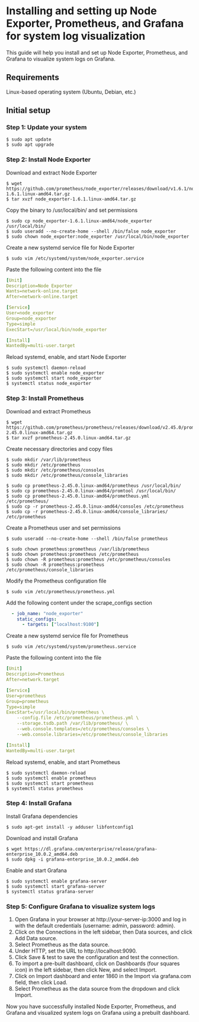 # Installing and setting up Node Exporter, Prometheus, and Grafana for system log visualization

This guide will help you install and set up Node Exporter, Prometheus, and Grafana to visualize system logs on Grafana.

## Requirements

Linux-based operating system (Ubuntu, Debian, etc.)

## Initial setup

### Step 1: Update your system

```console
$ sudo apt update
$ sudo apt upgrade
```

### Step 2: Install Node Exporter

Download and extract Node Exporter

```console
$ wget https://github.com/prometheus/node_exporter/releases/download/v1.6.1/node_exporter-1.6.1.linux-amd64.tar.gz
$ tar xvzf node_exporter-1.6.1.linux-amd64.tar.gz
```

Copy the binary to /usr/local/bin/ and set permissions

```console
$ sudo cp node_exporter-1.6.1.linux-amd64/node_exporter /usr/local/bin/
$ sudo useradd --no-create-home --shell /bin/false node_exporter
$ sudo chown node_exporter:node_exporter /usr/local/bin/node_exporter
```

Create a new systemd service file for Node Exporter

```console
$ sudo vim /etc/systemd/system/node_exporter.service
```

Paste the following content into the file

```yml
[Unit]
Description=Node Exporter
Wants=network-online.target
After=network-online.target

[Service]
User=node_exporter
Group=node_exporter
Type=simple
ExecStart=/usr/local/bin/node_exporter

[Install]
WantedBy=multi-user.target
```

Reload systemd, enable, and start Node Exporter

```console
$ sudo systemctl daemon-reload
$ sudo systemctl enable node_exporter
$ sudo systemctl start node_exporter
$ systemctl status node_exporter
```

### Step 3: Install Prometheus

Download and extract Prometheus

```console
$ wget https://github.com/prometheus/prometheus/releases/download/v2.45.0/prometheus-2.45.0.linux-amd64.tar.gz
$ tar xvzf prometheus-2.45.0.linux-amd64.tar.gz
```

Create necessary directories and copy files

```console
$ sudo mkdir /var/lib/prometheus
$ sudo mkdir /etc/prometheus
$ sudo mkdir /etc/prometheus/consoles
$ sudo mkdir /etc/prometheus/console_libraries

$ sudo cp prometheus-2.45.0.linux-amd64/prometheus /usr/local/bin/
$ sudo cp prometheus-2.45.0.linux-amd64/promtool /usr/local/bin/
$ sudo cp prometheus-2.45.0.linux-amd64/prometheus.yml /etc/prometheus/
$ sudo cp -r prometheus-2.45.0.linux-amd64/consoles /etc/prometheus
$ sudo cp -r prometheus-2.45.0.linux-amd64/console_libraries/ /etc/prometheus
```

Create a Prometheus user and set permissions

```console
$ sudo useradd --no-create-home --shell /bin/false prometheus

$ sudo chown prometheus:prometheus /var/lib/prometheus
$ sudo chown prometheus:prometheus /etc/prometheus
$ sudo chown -R prometheus:prometheus /etc/prometheus/consoles
$ sudo chown -R prometheus:prometheus /etc/prometheus/console_libraries
```

Modify the Prometheus configuration file

```console
$ sudo vim /etc/prometheus/prometheus.yml
```

Add the following content under the scrape_configs section

```yml
  - job_name: "node_exporter"
    static_configs:
      - targets: ["localhost:9100"]
```

Create a new systemd service file for Prometheus

```console
$ sudo vim /etc/systemd/system/prometheus.service
```

Paste the following content into the file

```yml
[Unit]
Description=Prometheus
After=network.target

[Service]
User=prometheus
Group=prometheus
Type=simple
ExecStart=/usr/local/bin/prometheus \
    --config.file /etc/prometheus/prometheus.yml \
    --storage.tsdb.path /var/lib/prometheus/ \
    --web.console.templates=/etc/prometheus/consoles \
    --web.console.libraries=/etc/prometheus/console_libraries

[Install]
WantedBy=multi-user.target
```

Reload systemd, enable, and start Prometheus

```console
$ sudo systemctl daemon-reload
$ sudo systemctl enable prometheus
$ sudo systemctl start prometheus
$ systemctl status prometheus
```

### Step 4: Install Grafana

Install Grafana dependencies

```console
$ sudo apt-get install -y adduser libfontconfig1
```

Download and install Grafana

```console
$ wget https://dl.grafana.com/enterprise/release/grafana-enterprise_10.0.2_amd64.deb
$ sudo dpkg -i grafana-enterprise_10.0.2_amd64.deb
```

Enable and start Grafana

```console
$ sudo systemctl enable grafana-server
$ sudo systemctl start grafana-server
$ systemctl status grafana-server
```

### Step 5: Configure Grafana to visualize system logs

1. Open Grafana in your browser at http://your-server-ip:3000 and log in with the default credentials (username: admin, password: admin).
2. Click on the Connections in the left sidebar, then Data sources, and click Add Data source.
3. Select Prometheus as the data source.
4. Under HTTP, set the URL to http://localhost:9090.
5. Click Save & test to save the configuration and test the connection.
6. To import a pre-built dashboard, click on Dashboards (four squares icon) in the left sidebar, then click New, and select Import.
7. Click on Import dashboard and enter 1860 in the Import via grafana.com field, then click Load.
8. Select Prometheus as the data source from the dropdown and click Import.

Now you have successfully installed Node Exporter, Prometheus, and Grafana and visualized system logs on Grafana using a prebuilt dashboard.
